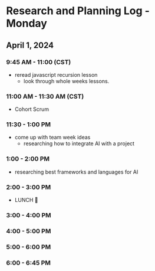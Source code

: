 # Research and Planning Log - Monday

## April 1, 2024

### 9:45 AM - 11:00 (CST)

- reread javascript recursion lesson
  - look through whole weeks lessons.

### 11:00 AM - 11:30 AM (CST)

- Cohort Scrum

### 11:30 - 1:00 PM

- come up with team week ideas
  - researching how to integrate AI with a project

### 1:00 - 2:00 PM

- researching best frameworks and languages for AI

### 2:00 - 3:00 PM

- LUNCH 🍔

### 3:00 - 4:00 PM

### 4:00 - 5:00 PM

### 5:00 - 6:00 PM

### 6:00 - 6:45 PM
